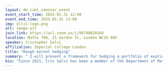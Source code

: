 ```yaml
---
layout: dm_csml_seminar_event
event_start_time: 2025-01-31 12:00
event_end_time: 2025-01-31 13:00
img: ellis-logo.png
alt: image-alt
join_link: https://ucl.zoom.us/j/99748820264
location: Maths 706, 25 Gordon St, London WC1H 0AY
speaker: Cristopher Salvi
affiliation: Imperial College London
title: "Rough kernel hedging"
summary: " I will present a framework for hedging a portfolio of exotic derivatives using modern kernel methods for time series. Parameterizing hedging strategies as points in the RKHS of carefully designed operator-valued kernels, I will explain how the solution to the original stochastic optimisation problem can be provably recovered by solving a ridge regression on observed market trajectories. Joint work with Nicola M. Cirone."
bio: "Since 2021, Cris Salvi has been a member of the Department of Mathematics at Imperial College London, first as a Chapman Postdoctoral Fellow and now as an Assistant Professor. He is also affiliated with Imperial-X, Imperial’s flagship institute for AI and data science. Prior to this, he completed his PhD at the University of Oxford under the supervision of Prof. Terry Lyons."
---
```

